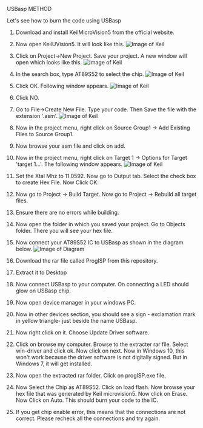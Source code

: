 USBasp METHOD

Let's see how to burn the code using USBasp
1. Download and install KeilMicroVision5 from the official website.
2. Now open KeilUVision5. It will look like this.
![Image of Keil](https://user-images.githubusercontent.com/44562091/76737207-607c5780-678e-11ea-8756-a140b23c7959.JPG)


3. Click on Project->New Project. Save your project. A new window will open which looks like this.
![Image of Keil](https://user-images.githubusercontent.com/56953327/76738737-30828380-6791-11ea-84ed-0cb562d894fa.PNG)


4. In the search box, type AT89S52 to select the chip.
![Image of Keil](https://user-images.githubusercontent.com/56953327/76738995-9cfd8280-6791-11ea-8025-4998527ffce4.PNG)


5. Click OK. Following window appears. 
![Image of Keil](https://user-images.githubusercontent.com/56953327/76739010-a2f36380-6791-11ea-9241-4a57b680dee5.PNG)


6. Click NO.
7. Go to File->Create New File. Type your code. Then Save the file with the extension '.asm'.
![Image of Keil](https://user-images.githubusercontent.com/56953327/76739437-33ca3f00-6792-11ea-9efb-7e3b643ee14a.PNG)


8. Now in the project menu, right click on Source Group1 -> Add Existing Files to Source Group1.
9. Now browse your asm file and click on add.
10. Now in the project menu, right click on Target 1 -> Options for Target 'target 1...'. The following window appears.
![Image of Keil](https://user-images.githubusercontent.com/56953327/76740206-85bf9480-6793-11ea-9a41-43552ac27d6d.PNG)


11. Set the Xtal Mhz to 11.0592. Now go to Output tab. Select the check box to create Hex File. Now Click OK.
12. Now go to Project -> Build Target. Now go to Project -> Rebuild all target files.
13. Ensure there are no errors while building.
14. Now open the folder in which you saved your project. Go to Objects folder. There you will see your hex file. 




15. Now connect your AT89S52 IC to USBasp as shown in the diagram below.
![Image of Diagram](https://user-images.githubusercontent.com/44562091/76876137-83def980-6897-11ea-997f-4409988c69d3.jpg)

15. Download the rar file called ProgISP from this repository.
16. Extract it to Desktop
17. Now connect USBasp to your computer. On connecting a LED should glow on USBasp chip.
18. Now open device manager in your windows PC.
19. Now in other devices section, you should see a sign - exclamation mark in yellow triangle- just beside the name USBasp.
20. Now right click on it. Choose Update Driver software.
21. Click on browse my computer. Browse to the extracter rar file. Select win-driver and click ok. Now click on next. Now in Windows 10, this won't work because the driver software is not digitally signed. But in Windows 7,  it will get installed.
22. Now open the extracted rar folder. Click on progISP.exe file.
23. Now Select the Chip as AT89S52. Click on load flash. Now browse your hex file that was generated by Keil microvision5. Now click on Erase. Now Click on Auto. This should burn your code to the IC.
24. If you get chip enable error, this means that the connections are not correct. Please recheck all the connections and try again.
